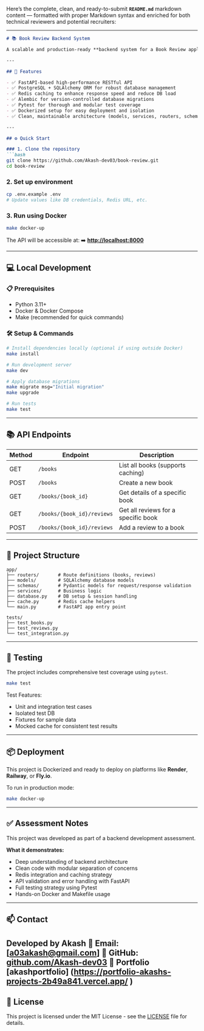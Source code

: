 Here’s the complete, clean, and ready-to-submit **`README.md`** markdown content — formatted with proper Markdown syntax and enriched for both technical reviewers and potential recruiters:

---

````markdown
# 📚 Book Review Backend System

A scalable and production-ready **backend system for a Book Review application**, built using **FastAPI**, **PostgreSQL**, **Redis**, **SQLAlchemy**, and **Docker**, following clean architecture and modern Python best practices.

---

## 🚀 Features

- ✅ FastAPI-based high-performance RESTful API
- ✅ PostgreSQL + SQLAlchemy ORM for robust database management
- ✅ Redis caching to enhance response speed and reduce DB load
- ✅ Alembic for version-controlled database migrations
- ✅ Pytest for thorough and modular test coverage
- ✅ Dockerized setup for easy deployment and isolation
- ✅ Clean, maintainable architecture (models, services, routers, schemas)

---

## ⚙️ Quick Start

### 1. Clone the repository
```bash
git clone https://github.com/Akash-dev03/book-review.git
cd book-review
````

### 2. Set up environment

```bash
cp .env.example .env
# Update values like DB credentials, Redis URL, etc.
```

### 3. Run using Docker

```bash
make docker-up
```

The API will be accessible at:
➡️ **[http://localhost:8000](http://localhost:8000)**

---

## 💻 Local Development

### 📋 Prerequisites

* Python 3.11+
* Docker & Docker Compose
* Make (recommended for quick commands)

### 🛠️ Setup & Commands

```bash
# Install dependencies locally (optional if using outside Docker)
make install

# Run development server
make dev

# Apply database migrations
make migrate msg="Initial migration"
make upgrade

# Run tests
make test
```

---

## 📚 API Endpoints

| Method | Endpoint                   | Description                         |
| ------ | -------------------------- | ----------------------------------- |
| GET    | `/books`                   | List all books (supports caching)   |
| POST   | `/books`                   | Create a new book                   |
| GET    | `/books/{book_id}`         | Get details of a specific book      |
| GET    | `/books/{book_id}/reviews` | Get all reviews for a specific book |
| POST   | `/books/{book_id}/reviews` | Add a review to a book              |

---

## 🧱 Project Structure

```
app/
├── routers/       # Route definitions (books, reviews)
├── models/        # SQLAlchemy database models
├── schemas/       # Pydantic models for request/response validation
├── services/      # Business logic
├── database.py    # DB setup & session handling
├── cache.py       # Redis cache helpers
└── main.py        # FastAPI app entry point

tests/
├── test_books.py
├── test_reviews.py
└── test_integration.py
```

---

## 🧪 Testing

The project includes comprehensive test coverage using `pytest`.

```bash
make test
```

Test Features:

* Unit and integration test cases
* Isolated test DB
* Fixtures for sample data
* Mocked cache for consistent test results

---

## 📦 Deployment

This project is Dockerized and ready to deploy on platforms like **Render**, **Railway**, or **Fly.io**.

To run in production mode:

```bash
make docker-up
```

---

## ✅ Assessment Notes

This project was developed as part of a backend development assessment.

**What it demonstrates:**

* Deep understanding of backend architecture
* Clean code with modular separation of concerns
* Redis integration and caching strategy
* API validation and error handling with FastAPI
* Full testing strategy using Pytest
* Hands-on Docker and Makefile usage

---

## 📫 Contact

Developed by **Akash**
📧 Email: \[[a03akash@gmail.com](mailto:a03akash@gmail.com)]
🔗 GitHub: [github.com/Akash-dev03](https://github.com/Akash-dev03)
🔗 Portfolio [akashportfolio] (https://portfolio-akashs-projects-2b49a841.vercel.app/ )
---

## 📝 License

This project is licensed under the MIT License - see the [LICENSE](LICENSE) file for details.

```